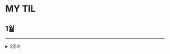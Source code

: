 # MY TIL

## 1월
---
<details>
  <summary> 2주차 </summary>
     <details>
        <summary><strong>## CLI&GIT <strong></summary>
          
- CLI(Command Line Interface): **명령어**를 통해 사용자와 컴퓨터가 상호 작용하는 방식
          
- GUL(Graphic User Interface): **그래픽**을 통해 사용자와 컴퓨터가 상호 작용하는 방식
  
- CLI를 사용해야 하는 가장 큰 이유는 **메모리와 CPU 사용량이 적어** 효율적으로 동작하기 때문이다. ⇒ 컴퓨터가 **개인화**가 되면서 혁신이 일어났다.개발자라면 시스템을 구축하여 제공할 수 있어야 하며, 이를 위해서 효율성이 필요하다.
     </details>
</details>
